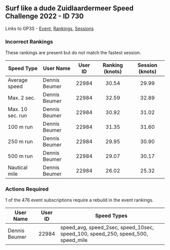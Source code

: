 ## Surf like a dude Zuidlaardermeer Speed Challenge 2022 - ID 730

Links to GP3S - [Event](https://www.gps-speedsurfing.com/default.aspx?mnu=event&val=730), [Rankings](https://www.gps-speedsurfing.com/default.aspx?mnu=eventranking&val=730), [Sessions](https://www.gps-speedsurfing.com/default.aspx?mnu=eventsessions&val=730)

### Incorrect Rankings

These rankings are present but do not match the fastest session.

| Speed Type | User Name | User ID | Ranking (knots) | Session (knots) |
| ---------- | --------- | :-----: | :-------------: | :-------------: |
| Average speed | Dennis Beumer | 22984 | 30.54 | 29.99 |
| Max. 2 sec. | Dennis Beumer | 22984 | 32.59 | 32.89 |
| Max. 10 sec. run | Dennis Beumer | 22984 | 30.92 | 31.02 |
| 100 m run | Dennis Beumer | 22984 | 31.35 | 31.60 |
| 250 m run | Dennis Beumer | 22984 | 29.95 | 30.90 |
| 500 m run | Dennis Beumer | 22984 | 29.07 | 30.17 |
| Nautical mile | Dennis Beumer | 22984 | 26.02 | 25.32 |

### Actions Required

1 of the 476 event subscriptions require a rebuild in the event rankings.

| User Name | User ID | Speed Types |
| --------- | :-----: | ----------- |
| Dennis Beumer | 22984 | speed_avg, speed_2sec, speed_10sec, speed_100, speed_250, speed_500, speed_mile |
